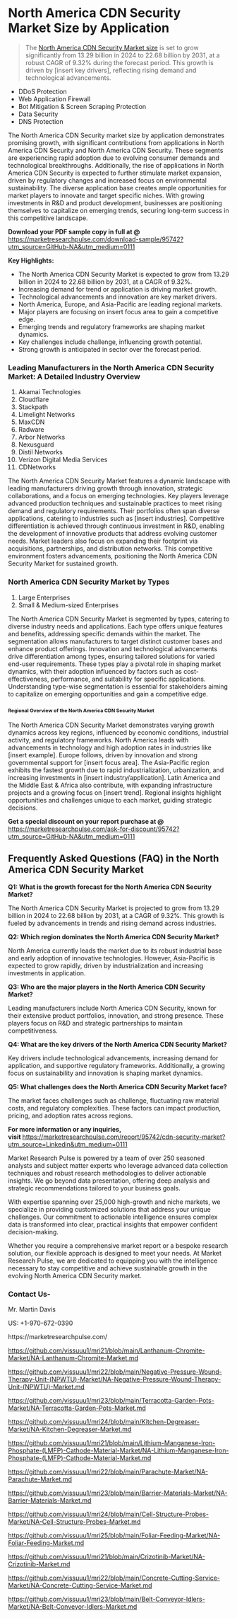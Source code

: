 <h1>North America CDN Security Market&nbsp;Size by Application</h1><blockquote><p>The <a href="https://marketresearchpulse.com/download-sample/95742?utm_source=GitHub-NA&amp;utm_medium=0111">North America CDN Security Market size</a> is set to grow significantly from 13.29 billion in 2024 to 22.68 billion by 2031, at a robust CAGR of 9.32% during the forecast period. This growth is driven by [insert key drivers], reflecting rising demand and technological advancements.</p></blockquote><ul><li>DDoS Protection<li> Web Application Firewall<li> Bot Mitigation & Screen Scraping Protection<li> Data Security<li> DNS Protection</li></ul><p>The North America CDN Security market size by application demonstrates promising growth, with significant contributions from applications in North America CDN Security and North America CDN Security. These segments are experiencing rapid adoption due to evolving consumer demands and technological breakthroughs. Additionally, the rise of applications in North America CDN Security is expected to further stimulate market expansion, driven by regulatory changes and increased focus on environmental sustainability. The diverse application base creates ample opportunities for market players to innovate and target specific niches. With growing investments in R&D and product development, businesses are positioning themselves to capitalize on emerging trends, securing long-term success in this competitive landscape.</p><p><strong>Download your PDF sample copy in full at @ </strong><a href="https://marketresearchpulse.com/download-sample/95742?utm_source=GitHub-NA&amp;utm_medium=0111">https://marketresearchpulse.com/download-sample/95742?utm_source=GitHub-NA&amp;utm_medium=0111</a></p><p><strong>Key Highlights: </strong></p><ul><li>The North America CDN Security Market is expected to grow from 13.29 billion in 2024 to 22.68 billion by 2031, at a CAGR of 9.32%.</li><li>Increasing demand for trend or application is driving market growth.</li><li>Technological advancements and innovation are key market drivers.</li><li>North America, Europe, and Asia-Pacific are leading regional markets.</li><li>Major players are focusing on insert focus area to gain a competitive edge.</li><li>Emerging trends and regulatory frameworks are shaping market dynamics.</li><li>Key challenges include challenge, influencing growth potential.</li><li>Strong growth is anticipated in sector over the forecast period.</li></ul><h3>Leading Manufacturers in the North America CDN Security Market: A Detailed Industry Overview</h3><ol><li>Akamai Technologies</li><li>Cloudflare</li><li>Stackpath</li><li>Limelight Networks</li><li>MaxCDN</li><li>Radware</li><li>Arbor Networks</li><li>Nexusguard</li><li>Distil Networks</li><li>Verizon Digital Media Services</li><li>CDNetworks</li></ol><div class="flex max-w-full flex-col flex-grow"><div class="min-h-8 text-message flex w-full flex-col items-end gap-2 whitespace-normal break-words [.text-message+&amp;]:mt-5" dir="auto" data-message-author-role="assistant" data-message-id="fd8432e4-4910-450d-b182-61b7bfb0a01f" data-message-model-slug="gpt-4o"><div class="flex w-full flex-col gap-1 empty:hidden first:pt-[3px]"><div class="markdown prose w-full break-words dark:prose-invert light"><p>The North America CDN Security Market features a dynamic landscape with leading manufacturers driving growth through innovation, strategic collaborations, and a focus on emerging technologies. Key players leverage advanced production techniques and sustainable practices to meet rising demand and regulatory requirements. Their portfolios often span diverse applications, catering to industries such as [insert industries]. Competitive differentiation is achieved through continuous investment in R&amp;D, enabling the development of innovative products that address evolving customer needs. Market leaders also focus on expanding their footprint via acquisitions, partnerships, and distribution networks. This competitive environment fosters advancements, positioning the North America CDN Security Market for sustained growth.</p></div></div></div></div><h3>North America CDN Security Market by Types</h3><ol><li>Large Enterprises<li> Small & Medium-sized Enterprises</li></ol><div class="flex max-w-full flex-col flex-grow"><div class="min-h-8 text-message flex w-full flex-col items-end gap-2 whitespace-normal break-words [.text-message+&amp;]:mt-5" dir="auto" data-message-author-role="assistant" data-message-id="084470be-0bb7-4664-bddf-5156b4f41249" data-message-model-slug="gpt-4o-mini"><div class="flex w-full flex-col gap-1 empty:hidden first:pt-[3px]"><div class="markdown prose w-full break-words dark:prose-invert light"><p>The North America CDN Security Market is segmented by types, catering to diverse industry needs and applications. Each type offers unique features and benefits, addressing specific demands within the market. The segmentation allows manufacturers to target distinct customer bases and enhance product offerings. Innovation and technological advancements drive differentiation among types, ensuring tailored solutions for varied end-user requirements. These types play a pivotal role in shaping market dynamics, with their adoption influenced by factors such as cost-effectiveness, performance, and suitability for specific applications. Understanding type-wise segmentation is essential for stakeholders aiming to capitalize on emerging opportunities and gain a competitive edge.</p></div></div></div></div><h3><span style="font-size: 11px;">Regional Overview of the North America CDN Security Market</span></h3><div class="flex max-w-full flex-col flex-grow"><div class="min-h-8 text-message flex w-full flex-col items-end gap-2 whitespace-normal break-words [.text-message+&amp;]:mt-5" dir="auto" data-message-author-role="assistant" data-message-id="e9038762-ce64-4e30-91c9-9bd413514231" data-message-model-slug="gpt-4o-mini"><div class="flex w-full flex-col gap-1 empty:hidden first:pt-[3px]"><div class="markdown prose w-full break-words dark:prose-invert light"><p>The North America CDN Security Market demonstrates varying growth dynamics across key regions, influenced by economic conditions, industrial activity, and regulatory frameworks. North America leads with advancements in technology and high adoption rates in industries like [insert example]. Europe follows, driven by innovation and strong governmental support for [insert focus area]. The Asia-Pacific region exhibits the fastest growth due to rapid industrialization, urbanization, and increasing investments in [insert industry/application]. Latin America and the Middle East &amp; Africa also contribute, with expanding infrastructure projects and a growing focus on [insert trend]. Regional insights highlight opportunities and challenges unique to each market, guiding strategic decisions.</p></div></div></div></div><p><strong>Get a special discount on your report purchase at @ </strong><a href="https://marketresearchpulse.com/ask-for-discount/95742?utm_source=GitHub-NA&amp;utm_medium=0111">https://marketresearchpulse.com/ask-for-discount/95742?utm_source=GitHub-NA&amp;utm_medium=0111</a></p><h2>Frequently Asked Questions (FAQ) in the North America CDN Security Market</h2><p><strong>Q1: What is the growth forecast for the North America CDN Security Market?</strong></p><p>The North America CDN Security Market is projected to grow from 13.29 billion in 2024 to 22.68 billion by 2031, at a CAGR of 9.32%. This growth is fueled by advancements in trends and rising demand across industries.</p><p><strong>Q2: Which region dominates the North America CDN Security Market?</strong></p><p>North America currently leads the market due to its robust industrial base and early adoption of innovative technologies. However, Asia-Pacific is expected to grow rapidly, driven by industrialization and increasing investments in application.</p><p><strong>Q3: Who are the major players in the North America CDN Security Market?</strong></p><p>Leading manufacturers include North America CDN Security, known for their extensive product portfolios, innovation, and strong presence. These players focus on R&amp;D and strategic partnerships to maintain competitiveness.</p><p><strong>Q4: What are the key drivers of the North America CDN Security Market?</strong></p><p>Key drivers include technological advancements, increasing demand for application, and supportive regulatory frameworks. Additionally, a growing focus on sustainability and innovation is shaping market dynamics.</p><p><strong>Q5: What challenges does the North America CDN Security Market face?</strong></p><p>The market faces challenges such as challenge, fluctuating raw material costs, and regulatory complexities. These factors can impact production, pricing, and adoption rates across regions.</p><p><strong>For more information or any inquiries, visit&nbsp;</strong><a href="https://marketresearchpulse.com/report/95742/cdn-security-market?utm_source=Linkedin&utm_medium=0111">https://marketresearchpulse.com/report/95742/cdn-security-market?utm_source=Linkedin&utm_medium=0111</a></p><p>Market Research Pulse is powered by a team of over 250 seasoned analysts and subject matter experts who leverage advanced data collection techniques and robust research methodologies to deliver actionable insights. We go beyond data presentation, offering deep analysis and strategic recommendations tailored to your business goals.</p><p>With expertise spanning over 25,000 high-growth and niche markets, we specialize in providing customized solutions that address your unique challenges. Our commitment to actionable intelligence ensures complex data is transformed into clear, practical insights that empower confident decision-making.</p><p>Whether you require a comprehensive market report or a bespoke research solution, our flexible approach is designed to meet your needs. At Market Research Pulse, we are dedicated to equipping you with the intelligence necessary to stay competitive and achieve sustainable growth in the evolving North America CDN Security market.</p><h3><strong>Contact Us-</strong></h3><p>Mr. Martin Davis</p><p>US: +1-970-672-0390</p><p>https://marketresearchpulse.com/</p><p><a href="https://github.com/vissuuu1/mri21/blob/main/Lanthanum-Chromite-Market/NA-Lanthanum-Chromite-Market.md">https://github.com/vissuuu1/mri21/blob/main/Lanthanum-Chromite-Market/NA-Lanthanum-Chromite-Market.md</a></p><p><a href="https://github.com/vissuuu1/mri22/blob/main/Negative-Pressure-Wound-Therapy-Unit-(NPWTU)-Market/NA-Negative-Pressure-Wound-Therapy-Unit-(NPWTU)-Market.md">https://github.com/vissuuu1/mri22/blob/main/Negative-Pressure-Wound-Therapy-Unit-(NPWTU)-Market/NA-Negative-Pressure-Wound-Therapy-Unit-(NPWTU)-Market.md</a></p><p><a href="https://github.com/vissuuu1/mri23/blob/main/Terracotta-Garden-Pots-Market/NA-Terracotta-Garden-Pots-Market.md">https://github.com/vissuuu1/mri23/blob/main/Terracotta-Garden-Pots-Market/NA-Terracotta-Garden-Pots-Market.md</a></p><p><a href="https://github.com/vissuuu1/mri24/blob/main/Kitchen-Degreaser-Market/NA-Kitchen-Degreaser-Market.md">https://github.com/vissuuu1/mri24/blob/main/Kitchen-Degreaser-Market/NA-Kitchen-Degreaser-Market.md</a></p><p><a href="https://github.com/vissuuu1/mri21/blob/main/Lithium-Manganese-Iron-Phosphate-(LMFP)-Cathode-Material-Market/NA-Lithium-Manganese-Iron-Phosphate-(LMFP)-Cathode-Material-Market.md">https://github.com/vissuuu1/mri21/blob/main/Lithium-Manganese-Iron-Phosphate-(LMFP)-Cathode-Material-Market/NA-Lithium-Manganese-Iron-Phosphate-(LMFP)-Cathode-Material-Market.md</a></p><p><a href="https://github.com/vissuuu1/mri22/blob/main/Parachute-Market/NA-Parachute-Market.md">https://github.com/vissuuu1/mri22/blob/main/Parachute-Market/NA-Parachute-Market.md</a></p><p><a href="https://github.com/vissuuu1/mri23/blob/main/Barrier-Materials-Market/NA-Barrier-Materials-Market.md">https://github.com/vissuuu1/mri23/blob/main/Barrier-Materials-Market/NA-Barrier-Materials-Market.md</a></p><p><a href="https://github.com/vissuuu1/mri24/blob/main/Cell-Structure-Probes-Market/NA-Cell-Structure-Probes-Market.md">https://github.com/vissuuu1/mri24/blob/main/Cell-Structure-Probes-Market/NA-Cell-Structure-Probes-Market.md</a></p><p><a href="https://github.com/vissuuu1/mri25/blob/main/Foliar-Feeding-Market/NA-Foliar-Feeding-Market.md">https://github.com/vissuuu1/mri25/blob/main/Foliar-Feeding-Market/NA-Foliar-Feeding-Market.md</a></p><p><a href="https://github.com/vissuuu1/mri21/blob/main/Crizotinib-Market/NA-Crizotinib-Market.md">https://github.com/vissuuu1/mri21/blob/main/Crizotinib-Market/NA-Crizotinib-Market.md</a></p><p><a href="https://github.com/vissuuu1/mri22/blob/main/Concrete-Cutting-Service-Market/NA-Concrete-Cutting-Service-Market.md">https://github.com/vissuuu1/mri22/blob/main/Concrete-Cutting-Service-Market/NA-Concrete-Cutting-Service-Market.md</a></p><p><a href="https://github.com/vissuuu1/mri23/blob/main/Belt-Conveyor-Idlers-Market/NA-Belt-Conveyor-Idlers-Market.md">https://github.com/vissuuu1/mri23/blob/main/Belt-Conveyor-Idlers-Market/NA-Belt-Conveyor-Idlers-Market.md</a></p>
